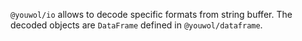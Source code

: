 `@youwol/io` allows to decode specific formats from string buffer.
The decoded objects are `DataFrame` defined in `@youwol/dataframe`.
